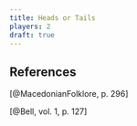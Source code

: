 ```yaml
---
title: Heads or Tails
players: 2
draft: true
---
```


## References

[@MacedonianFolklore, p. 296]

[@Bell, vol. 1, p. 127]
